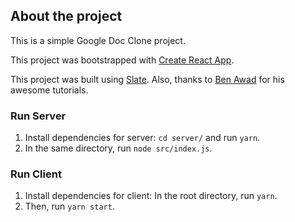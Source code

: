 ## About the project

This is a simple Google Doc Clone project.

This project was bootstrapped with [Create React App](https://github.com/facebook/create-react-app).  

This project was built using [Slate](https://github.com/ianstormtaylor/slate). Also, thanks to [Ben Awad](https://www.youtube.com/user/99baddawg) for his awesome tutorials. 

### Run Server

1. Install dependencies for server: `cd server/` and run `yarn`.  
2. In the same directory, run `node src/index.js`.

### Run Client

1. Install dependencies for client: In the root directory, run `yarn`.
2. Then, run `yarn start`.


